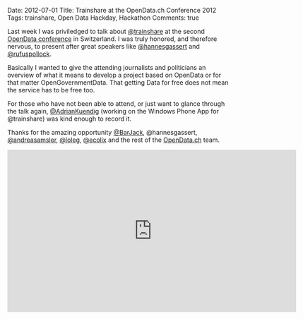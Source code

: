 Date: 2012-07-01
Title: Trainshare at the OpenData.ch Conference 2012
Tags: trainshare, Open Data Hackday, Hackathon
Comments: true

<script async class="speakerdeck-embed" data-id="4fec27775cd901001f01f331" data-ratio="1.3333333333333333" src="//speakerdeck.com/assets/embed.js"></script>

Last week I was priviledged to talk about [@trainshare](https://twitter.com/trainshare) at the second [OpenData conference](https://opendata.ch/2012/05/13/opendata-ch-2012-konferenz-das-programm/) in Switzerland. I was truly honored, and therefore nervous, to present after great speakers like [@hannesgassert](https://twitter.com/hannesgassert) and [@rufuspollock](https://twitter.com/rufuspollock).

Basically I wanted to give the attending journalists and politicians an overview of what it means to develop a project based on OpenData or for that matter OpenGovernmentData. That getting Data for free does not mean the service has to be free too.

For those who have not been able to attend, or just want to glance through the talk again, [@AdrianKuendig](https://twitter.com/AdrianKuendig) (working on the Windows Phone App for @trainshare) was kind enough to record it.

Thanks for the amazing opportunity [@BarJack](https://twitter.com/BarJack), @hannesgassert, [@andreasamsler](https://twitter.com/andreasamsler), [@loleg](https://twitter.com/loleg), [@ecolix](https://twitter.com/ecolix) and the rest of the [OpenData.ch](https://opendata.ch/) team.

<iframe width="654" height="368" src="http://www.youtube-nocookie.com/embed/YmzCp6Omqnc" frameborder="0" allowfullscreen></iframe>
